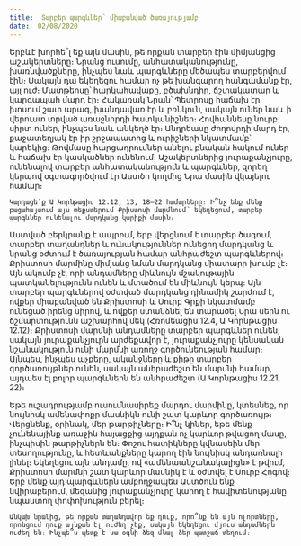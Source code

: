 ```yaml
---
title:  Տարբեր պարգևներ՝ միաբանված ծառայությամբ
date:  02/08/2020
---
```


Երբևէ խորհե՞լ եք այն մասին, թե որքան տարբեր էին միմյանցից աշակերտները։ Նրանց ուսումը, անհատականությունը, խառնվածքները, ինչպես նաև պարգևները մեծապես տարբերվում էին։ Սակայն դա եկեղեցու համար ոչ թե խանգարող հանգամանք էր, այլ ուժ։ Մատթեոսը՝ հարկահավաքը, բծախնդիր, ճշտակատար և կարգապահ մարդ էր։ Հակառակ Նրան՝ Պետրոսը հաճախ էր խոսում շատ արագ, խանդավառ էր և բռնկուն, սակայն ուներ նաև ի վերուստ տրված առաջնորդի հատկանիշներ։ Հովհաննեսը նուրբ սիրտ ուներ, ինչպես նաև անկեղծ էր։ Անդրեասը ժողովրդի մարդ էր, քաջատեղյակ էր իր շրջապատից և ուրիշների նկատմամբ՝ կարեկից։ Թովմասը հարցադրումներ անելու բնական հակում ուներ և հաճախ էր կասկածներ ունենում։ Աշակերտներից յուրաքանչյուրը, ունենալով տարբեր անհատականություն և պարգևներ, զորեղ կերպով օգտագործվում էր Աստծո կողմից Նրա մասին վկայելու համար։

`Կարդացե՛ք Ա Կորնթացիս 12.12, 13, 18–22 համարները։ Ի՞նչ ենք մենք բացահայտում այս տեքստերում Քրիստոսի մարմնում՝ եկեղեցում, տարբեր պարգևներ ունենալու մարդկանց կարիքի մասին։`

Աստված բերկրանք է ապրում, երբ վերցնում է տարբեր ծագում, տարբեր տաղանդներ և ունակություններ ունեցող մարդկանց և նրանց օժտում է ծառայության համար անհրաժեշտ պարգևներով։ Քրիստոսի մարմինը միմյանց նման մարդկանց միատարր խումբ չէ։ Այն ակումբ չէ, որի անդամները միևնույն մշակութային պատկանելությունն ունեն և մտածում են միևնույն կերպ։ Այն տարբեր պարգևներով օժտված մարդկանց դինամիկ շարժում է, ովքեր միաբանված են Քրիստոսի և Սուրբ Գրքի նկատմամբ ունեցած իրենց սիրով, և ովքեր ստանձնել են տարածել Նրա սերն ու ճշմարտությունն աշխարհով մեկ (Հռոմեացիս 12.4, Ա Կորնթացիս 12.12)։ Քրիստոսի մարմնի անդամները տարբեր պարգևներ ունեն, սակայն յուրաքանչյուրն արժեքավոր է, յուրաքանչյուրը կենսական նշանակություն ունի մարմնի առողջ գործունեության համար։ Այնպես, ինչպես աչքերը, ականջները և քիթը տարբեր գործառույթներ ունեն, սակայն անհրաժեշտ են մարմնի համար, այդպես էլ բոլոր պարգևներն են անհրաժեշտ (Ա Կորնթացիս 12.21, 22)։

Եթե ուշադրությամբ ուսումնասիրեք մարդու մարմինը, կտեսնեք, որ նույնիսկ ամենափոքր մասնիկն ունի շատ կարևոր գործառույթ։ Վերցնենք, օրինակ, մեր թարթիչները։ Ի՞նչ կիներ, եթե մենք չունենայինք առաջին հայացքից այդքան ոչ կարևոր թվացող մասը, ինչպիսին թարթիչներն են։ Փոշու հատիկները կվնասեին մեր տեսողությունը, և հետևանքները կարող էին նույնիսկ անդառնալի լինել։ Եկեղեցու այն անդամը, ով «ամենաանշանակալիցն» է թվում, Քրիստոսի մարմնի շատ կարևոր մասնիկ է և օժտվել է Սուրբ Հոգով։ Երբ մենք այդ պարգևներն ամբողջապես Աստծուն ենք նվիրաբերում, մեզանից յուրաքանչյուրը կարող է հավիտենությանը նպաստող փոփոխություն բերել։

`Անկախ նրանից, թե որքան տաղանդավոր եք դուք, որո՞նք են այն ոլորտները, որոնցում դուք այնքան էլ ուժեղ չեք, սակայն եկեղեցու մյուս անդամներն ուժեղ են։ Ինչպե՞ս պետք է սա օգնի ձեզ մնալ ձեր պատշաճ տեղում։`